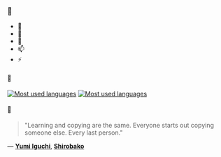 ### 👋

- 🔭
- 🌱
- 💬
- 📫
- ⚡

#### 🧏

[![Most used languages](https://github-readme-stats-aynah.vercel.app/api/top-langs/?username=aynh&theme=solarized-dark&langs_count=6&layout=compact&hide_title=true)](https://github.com/anuraghazra/github-readme-stats#gh-dark-mode-only)
[![Most used languages](https://github-readme-stats-aynah.vercel.app/api/top-langs/?username=aynh&theme=solarized-light&langs_count=6&layout=compact&hide_title=true)](https://github.com/anuraghazra/github-readme-stats#gh-light-mode-only)

#### 💬

> "Learning and copying are the same.  Everyone starts out copying someone else. Every last person."

&mdash; [**Yumi Iguchi**](https://myanimelist.net/character.php?q=Yumi%20Iguchi&cat=character), [**Shirobako**](https://myanimelist.net/search/all?q=Shirobako&cat=all)
